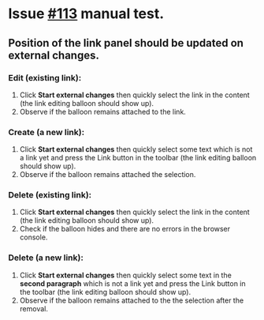 # Issue [#113](https://github.com/ckeditor/ckeditor5-ui/issues/198) manual test.

## Position of the link panel should be updated on external changes.

### Edit (existing link):

1. Click **Start external changes** then quickly select the link in the content (the link editing balloon should show up).
2. Observe if the balloon remains attached to the link.

### Create (a new link):

1. Click **Start external changes** then quickly select some text which is not a link yet and press the Link button in the toolbar (the link editing balloon should show up).
2. Observe if the balloon remains attached the selection.

### Delete (existing link):

1. Click **Start external changes** then quickly select the link in the content (the link editing balloon should show up).
2. Check if the balloon hides and there are no errors in the browser console.

### Delete (a new link):

1. Click **Start external changes** then quickly select some text in the **second paragraph** which is not a link yet and press the Link button in the toolbar (the link editing balloon should show up).
2. Observe if the balloon remains attached to the the selection after the removal.
